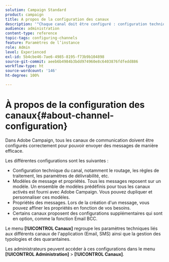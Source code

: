 ```yaml
---
solution: Campaign Standard
product: campaign
title: A propos de la configuration des canaux
description: '"Chaque canal doit être configuré : configuration technique, modèles et propriétés des messages."'
audience: administration
content-type: reference
topic-tags: configuring-channels
feature: Paramètres de l’instance
role: Admin
level: Experienced
exl-id: 5b4cbe46-7ae6-4985-8195-f73b9b104898
source-git-commit: aeeb6b4984b3bdd974960e8c6403876fdfedd886
workflow-type: ht
source-wordcount: '146'
ht-degree: 100%

---
```


# À propos de la configuration des canaux{#about-channel-configuration}

Dans Adobe Campaign, tous les canaux de communication doivent être configurés correctement pour pouvoir envoyer des messages de manière efficace.

Les différentes configurations sont les suivantes :

* Configuration technique du canal, notamment le routage, les règles de traitement, les paramètres de délivrabilité, etc.
* Modèles de message et propriétés. Tous les messages reposent sur un modèle. Un ensemble de modèles prédéfinis pour tous les canaux activés est fourni avec Adobe Campaign. Vous pouvez dupliquer et personnaliser ces modèles.
* Propriétés des messages. Lors de la création d&#39;un message, vous pouvez affiner les propriétés en fonction de vos besoins.
* Certains canaux proposent des configurations supplémentaires qui sont en option, comme la fonction Email BCC.

Le menu **[!UICONTROL Canaux]** regroupe les paramètres techniques liés aux différents canaux de l&#39;application (Email, SMS) ainsi que la gestion des typologies et des quarantaines.

Les administrateurs peuvent accéder à ces configurations dans le menu **[!UICONTROL Administration]** > **[!UICONTROL Canaux]**.
